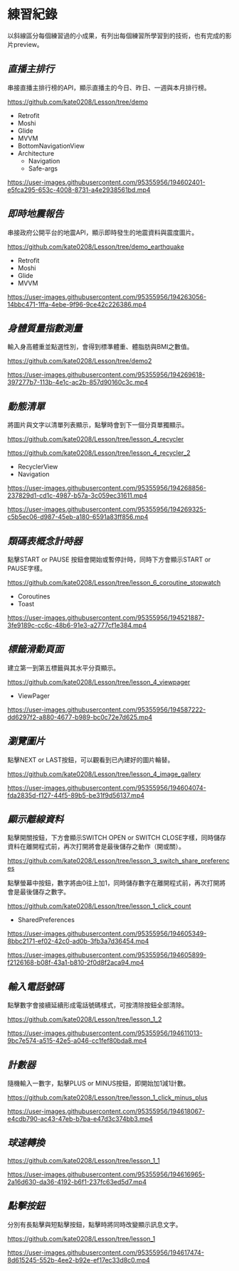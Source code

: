 # 練習紀錄
以斜線區分每個練習過的小成果，有列出每個練習所學習到的技術，也有完成的影片preview。

## _直播主排行_

串接直播主排行榜的API，顯示直播主的今日、昨日、一週與本月排行榜。

https://github.com/kate0208/Lesson/tree/demo

* Retrofit
* Moshi
* Glide
* MVVM
* BottomNavigationView
* Architecture
  * Navigation
  * Safe-args

https://user-images.githubusercontent.com/95355956/194602401-e5fca295-653c-4008-8731-a4e2938561bd.mp4

## _即時地震報告_

串接政府公開平台的地震API，顯示即時發生的地震資料與震度圖片。

https://github.com/kate0208/Lesson/tree/demo_earthquake

* Retrofit
* Moshi
* Glide
* MVVM

https://user-images.githubusercontent.com/95355956/194263056-14bbc471-1ffa-4ebe-9f96-9ce42c226386.mp4

## _身體質量指數測量_

輸入身高體重並點選性別，會得到標準體重、體脂肪與BMI之數值。

https://github.com/kate0208/Lesson/tree/demo2

https://user-images.githubusercontent.com/95355956/194269618-397277b7-113b-4e1c-ac2b-857d90160c3c.mp4

## _動態清單_

將圖片與文字以清單列表顯示，點擊時會到下一個分頁單獨顯示。

https://github.com/kate0208/Lesson/tree/lesson_4_recycler

https://github.com/kate0208/Lesson/tree/lesson_4_recycler_2

* RecyclerView
* Navigation

https://user-images.githubusercontent.com/95355956/194268856-237829d1-cd1c-4987-b57a-3c059ec31611.mp4

https://user-images.githubusercontent.com/95355956/194269325-c5b5ec06-d987-45eb-a180-6591a83ff856.mp4

## _類碼表概念計時器_

點擊START or PAUSE 按鈕會開始或暫停計時，同時下方會顯示START or PAUSE字樣。

https://github.com/kate0208/Lesson/tree/lesson_6_coroutine_stopwatch

* Coroutines
* Toast

https://user-images.githubusercontent.com/95355956/194521887-3fe9189c-cc6c-48b6-91e3-a2777cf1e384.mp4

## _標籤滑動頁面_

建立第一到第五標籤與其水平分頁顯示。

https://github.com/kate0208/Lesson/tree/lesson_4_viewpager

* ViewPager

https://user-images.githubusercontent.com/95355956/194587222-dd6297f2-a880-4677-b989-bc0c72e7d625.mp4

## _瀏覽圖片_

點擊NEXT or LAST按鈕，可以觀看到已內建好的圖片輪替。

https://github.com/kate0208/Lesson/tree/lesson_4_image_gallery


https://user-images.githubusercontent.com/95355956/194604074-fda2835d-f127-44f5-89b5-be31f9d56137.mp4


## _顯示離線資料_

點擊開關按鈕，下方會顯示SWITCH OPEN or SWITCH CLOSE字樣，同時儲存資料在離開程式前，再次打開將會是最後儲存之動作（開或關）。

https://github.com/kate0208/Lesson/tree/lesson_3_switch_share_preferences


點擊螢幕中按鈕，數字將由0往上加1，同時儲存數字在離開程式前，再次打開將會是最後儲存之數字。

https://github.com/kate0208/Lesson/tree/lesson_1_click_count

* SharedPreferences

https://user-images.githubusercontent.com/95355956/194605349-8bbc2171-ef02-42c0-ad0b-3fb3a7d36454.mp4

https://user-images.githubusercontent.com/95355956/194605899-f2126168-b08f-43a1-b810-2f0d8f2aca94.mp4


## _輸入電話號碼_

點擊數字會接續延續形成電話號碼樣式，可按清除按鈕全部清除。

https://github.com/kate0208/Lesson/tree/lesson_1_2

https://user-images.githubusercontent.com/95355956/194611013-9bc7e574-a515-42e5-a046-cc1fef80bda8.mp4

## _計數器_

隨機輸入一數字，點擊PLUS or MINUS按鈕，即開始加1減1計數。

https://github.com/kate0208/Lesson/tree/lesson_1_click_minus_plus


https://user-images.githubusercontent.com/95355956/194618067-e4cdb790-ac43-47eb-b7ba-e47d3c374bb3.mp4




## _球速轉換_

https://github.com/kate0208/Lesson/tree/lesson_1_1

https://user-images.githubusercontent.com/95355956/194616965-2a16d630-da36-4192-b6f1-237fc63ed5d7.mp4


## _點擊按鈕_

分別有長點擊與短點擊按鈕，點擊時將同時改變顯示訊息文字。

https://github.com/kate0208/Lesson/tree/lesson_1

https://user-images.githubusercontent.com/95355956/194617474-8d615245-552b-4ee2-b92e-ef17ec33d8c0.mp4



